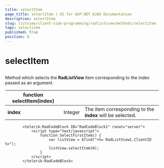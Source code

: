 ```yaml
---
title: selectItem
page_title: selectItem | UI for ASP.NET AJAX Documentation
description: selectItem
slug: listview/client-side-programming/radlistview/methods/selectitem
tags: selectitem
published: True
position: 8
---
```


# selectItem



## 

Method which selects the __RadListView__ item corresponding to the index passed as an argument.


| function selectItem(index) |  |  |
| ------ | ------ | ------ |
| __index__ |Integer|The item corresponding to the __index__ will be selected.|

````ASPNET
	    <telerik:RadCodeBlock ID="RadCodeBlock1" runat="server">
	        <script type="text/javascript">
	            function SelectFirstItem() {
	                var listView = $find("<%= RadListView1.ClientID %>");
	                listView.selectItem(0);
	            }
	        </script>
	    </telerik:RadCodeBlock>
````



